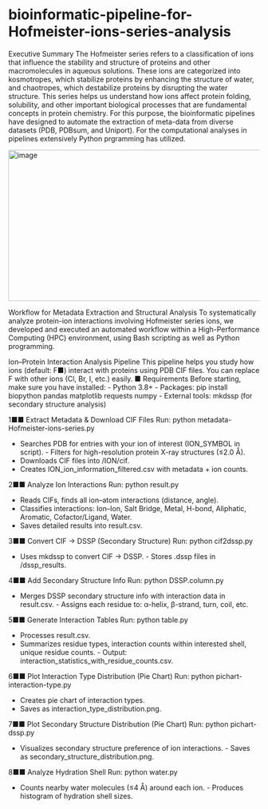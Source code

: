 # bioinformatic-pipeline-for-Hofmeister-ions-series-analysis


Executive Summary
The Hofmeister series refers to a classification of ions that influence the stability and structure of proteins and other macromolecules in aqueous solutions. These ions are categorized into kosmotropes, which stabilize proteins by enhancing the structure of water, and chaotropes, which destabilize proteins by disrupting the water structure. This series helps us understand how ions affect protein folding, solubility, and other important biological processes that are fundamental concepts in protein chemistry. For this purpose, the bioinformatic pipelines have designed to automate the extraction of meta-data from diverse datasets (PDB, PDBsum, and Uniport). For the computational analyses in pipelines extensively Python prgramming has utilized. 

<img width="738" height="303" alt="image" src="https://github.com/user-attachments/assets/a7d08e81-66d9-497d-b1f4-57e0a6146b69" />

Workflow for Metadata Extraction and Structural Analysis
To systematically analyze protein-ion interactions involving Hofmeister series ions, we developed and executed an automated workflow within a High-Performance Computing (HPC) environment, using Bash scripting as well as Python programming.


Ion–Protein Interaction Analysis Pipeline This pipeline helps you study how ions (default: F■) interact with proteins using PDB CIF files. You can
replace F with other ions (Cl, Br, I, etc.) easily.
■ Requirements
Before starting, make sure you have installed: - Python 3.8+ - Packages: pip install biopython pandas
matplotlib requests numpy - External tools: mkdssp (for secondary structure analysis)

1■■ Extract Metadata & Download CIF Files
Run: python metadata-Hofmeister-ions-series.py
- Searches PDB for entries with your ion of interest (ION_SYMBOL in script). - Filters for high-resolution protein X-ray structures (≤2.0 Å).
- Downloads CIF files into /ION/cif.
- Creates ION_ion_information_filtered.csv with metadata + ion counts.
  
2■■ Analyze Ion Interactions
Run: python result.py
- Reads CIFs, finds all ion–atom interactions (distance, angle).
- Classifies interactions: Ion–Ion, Salt Bridge, Metal, H-bond, Aliphatic, Aromatic, Cofactor/Ligand, Water.
- Saves detailed results into result.csv.
  
3■■ Convert CIF → DSSP (Secondary Structure)
Run: python cif2dssp.py
- Uses mkdssp to convert CIF → DSSP. - Stores .dssp files in /dssp_results.
  
4■■ Add Secondary Structure Info
Run: python DSSP.column.py
- Merges DSSP secondary structure info with interaction data in result.csv. - Assigns each residue to: α-helix, β-strand, turn, coil, etc.
  
5■■ Generate Interaction Tables
Run: python table.py
- Processes result.csv.
- Summarizes residue types, interaction counts within interested shell, unique residue counts. - Output: interaction_statistics_with_residue_counts.csv.
  
6■■ Plot Interaction Type Distribution (Pie Chart)
Run: python pichart-interaction-type.py
- Creates pie chart of interaction types.
- Saves as interaction_type_distribution.png.
  
7■■ Plot Secondary Structure Distribution (Pie Chart)
Run: python pichart-dssp.py
- Visualizes secondary structure preference of ion interactions. - Saves as secondary_structure_distribution.png.
  
8■■ Analyze Hydration Shell
Run: python water.py
- Counts nearby water molecules (≤4 Å) around each ion. - Produces histogram of hydration shell sizes.







